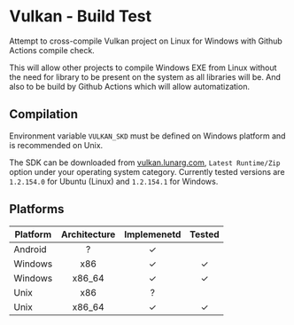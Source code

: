 # Vulkan - Build Test

Attempt to cross-compile Vulkan project on Linux for Windows with Github Actions compile check.

This will allow other projects to compile Windows EXE from Linux without the need for library to be present on the system as all libraries will be.
And also to be build by Github Actions which will allow automatization.

## Compilation

Environment variable `VULKAN_SKD` must be defined on Windows platform and is recommended on Unix.

The SDK can be downloaded from [vulkan.lunarg.com](https://vulkan.lunarg.com/sdk/home), `Latest Runtime/Zip` option under your operating system category.
Currently tested versions are `1.2.154.0` for Ubuntu (Linux) and `1.2.154.1` for Windows.

## Platforms

| Platform | Architecture | Implemenetd | Tested |
|----------|:------------:|:-----------:|:------:|
| Android  | ?            | ✓           |        |
| Windows  | x86          | ✓           | ✓      |
| Windows  | x86_64       | ✓           | ✓      |
| Unix     | x86          | ?           |        |
| Unix     | x86_64       | ✓           | ✓      |
